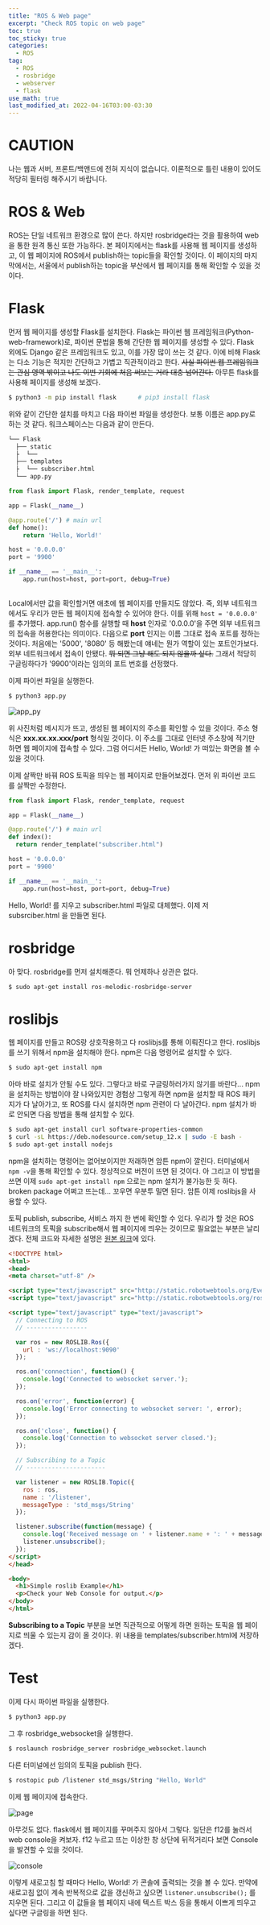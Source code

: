 ```yaml
---
title: "ROS & Web page"
excerpt: "Check ROS topic on web page"
toc: true
toc_sticky: true
categories:
  - ROS
tag:
  - ROS
  - rosbridge
  - webserver
  - flask
use_math: true
last_modified_at: 2022-04-16T03:00-03:30
---
```


# CAUTION
나는 웹과 서버, 프론트/백앤드에 전혀 지식이 없습니다. 이론적으로 틀린 내용이 있어도 적당히 필터링 해주시기 바랍니다.

# ROS & Web
ROS는 단일 네트워크 환경으로 많이 쓴다. 하지만 rosbridge라는 것을 활용하여 web을 통한 원격 통신 또한 가능하다. 본 페이지에서는 flask를 사용해 웹 페이지를 생성하고, 이 웹 페이지에 ROS에서 publish하는 topic들을 확인할 것이다. 이 페이지의 마지막에서는, 서울에서 publish하는 topic을 부산에서 웹 페이지를 통해 확인할 수 있을 것이다.

# Flask
먼저 웹 페이지를 생성할 Flask를 설치한다. Flask는 파이썬 웹 프레임워크(Python-web-framework)로, 파이썬 문법을 통해 간단한 웹 페이지를 생성할 수 있다. Flask 외에도 Django 같은 프레임워크도 있고, 이를 가장 많이 쓰는 것 같다. 이에 비해 Flask는 다소 기능은 적지만 간단하고 가볍고 직관적이라고 한다. ~~사실 파이썬 웹 프레임워크는 관심 영역 밖이고 나도 이번 기회에 처음 써보는 거라 대충 넘어간다.~~ 아무튼 flask를 사용해 페이지를 생성해 보겠다.

```bash
$ python3 -m pip install flask      # pip3 install flask
```

위와 같이 간단한 설치를 마치고 다음 파이썬 파일을 생성한다. 보통 이름은 app.py로 하는 것 같다. 워크스페이스는 다음과 같이 만든다.
```bash
└── Flask
  ├── static
  ├  └──
  ├── templates
  ├  └── subscriber.html
  └── app.py
``` 

```python
from flask import Flask, render_template, request

app = Flask(__name__)

@app.route('/') # main url
def home():
    return 'Hello, World!'

host = '0.0.0.0'
port = '9900'

if __name__ == '__main__':
    app.run(host=host, port=port, debug=True)
    
```

Local에서만 값을 확인할거면 애초에 웹 페이지를 만들지도 않았다. 즉, 외부 네트워크에서도 우리가 만든 웹 페이지에 접속할 수 있어야 한다. 이를 위해 ```host = '0.0.0.0'``` 를 추가했다. app.run() 함수를 실행할 때 **host** 인자로 '0.0.0.0'을 주면 외부 네트워크의 접속을 허용한다는 의미이다. 다음으로 **port** 인지는 이름 그대로 접속 포트를 정하는 것이다. 처음에는 '5000', '8080' 등 해봤는데 얘네는 뭔가 역할이 있는 포트인가보다. 외부 네트워크에서 접속이 안됐다. ~~뭐 되면 그냥 해도 되지 않을까 싶다.~~ 그래서 적당히 구글링하다가 '9900'이라는 임의의 포트 번호를 선정했다.

이제 파이썬 파일을 실행한다.
```bash
$ python3 app.py
```
![app_py](/assets/images/ros-web/app_py.PNG)

위 사진처럼 메시지가 뜨고, 생성된 웹 페이지의 주소를 확인할 수 있을 것이다. 주소 형식은 **xxx.xx.xx.xxx/port** 형식일 것이다. 이 주소를 그대로 인터넷 주소창에 적기만 하면 웹 페이지에 접속할 수 있다. 그럼 어디서든 Hello, World! 가 떠있는 화면을 볼 수 있을 것이다.

이제 살짝만 바꿔 ROS 토픽을 띄우는 웹 페이지로 만들어보겠다. 먼저 위 파이썬 코드를 살짝만 수정한다.
```python
from flask import Flask, render_template, request

app = Flask(__name__)

@app.route('/') # main url
def index():
  return render_template("subscriber.html")

host = '0.0.0.0'
port = '9900'

if __name__ == '__main__':
    app.run(host=host, port=port, debug=True)
```

Hello, World! 를 지우고 subscriber.html 파일로 대체했다. 이제 저 subsrciber.html 을 만들면 된다.

# rosbridge
아 맞다. rosbridge를 먼저 설치해준다. 뭐 언제하나 상관은 없다.

```bash
$ sudo apt-get install ros-melodic-rosbridge-server
```

# roslibjs
웹 페이지를 만들고 ROS랑 상호작용하고 다 roslibjs를 통해 이뤄진다고 한다. roslibjs를 쓰기 위해서 npm을 설치해야 한다. npm은 다음 명령어로 설치할 수 있다.

```bash
$ sudo apt-get install npm
```

아마 바로 설치가 안될 수도 있다. 그렇다고 바로 구글링하러가지 않기를 바란다... npm을 설치하는 방법이야 잘 나와있지만 경험상 그렇게 하면 npm을 설치할 때 ROS 패키지가 다 날아가고, 또 ROS를 다시 설치하면 npm 관련이 다 날아간다. npm 설치가 바로 안되면 다음 방법을 통해 설치할 수 있다.

```bash
$ sudo apt-get install curl software-properties-common
$ curl -sL https://deb.nodesource.com/setup_12.x | sudo -E bash -
$ sudo apt-get install nodejs
```

npm을 설치하는 명령어는 없어보이지만 저래하면 암튼 npm이 깔린다. 터미널에서 ```npm -v```을 통해 확인할 수 있다. 정상적으로 버전이 뜨면 된 것이다. 아 그리고 이 방법을 쓰면 이제 ```sudo apt-get install npm``` 으로는 npm 설치가 불가능한 듯 하다. broken package 어쩌고 뜨는데... 꼬우면 우분투 밀면 된다. 암튼 이제 roslibjs을 사용할 수 있다.

토픽 publish, subscribe, 서비스 까지 한 번에 확인할 수 있다. 우리가 할 것은 ROS 네트워크의 토픽을 subscribe해서 웹 페이지에 띄우는 것이므로 필요없는 부분은 날리겠다. 전체 코드와 자세한 설명은 [원본 링크](http://wiki.ros.org/roslibjs/Tutorials/BasicRosFunctionality)에 있다.

```html
<!DOCTYPE html>
<html>
<head>
<meta charset="utf-8" />

<script type="text/javascript" src="http://static.robotwebtools.org/EventEmitter2/current/eventemitter2.min.js"></script>
<script type="text/javascript" src="http://static.robotwebtools.org/roslibjs/current/roslib.min.js"></script>

<script type="text/javascript" type="text/javascript">
  // Connecting to ROS
  // -----------------

  var ros = new ROSLIB.Ros({
    url : 'ws://localhost:9090'
  });

  ros.on('connection', function() {
    console.log('Connected to websocket server.');
  });

  ros.on('error', function(error) {
    console.log('Error connecting to websocket server: ', error);
  });

  ros.on('close', function() {
    console.log('Connection to websocket server closed.');
  });

  // Subscribing to a Topic
  // ----------------------

  var listener = new ROSLIB.Topic({
    ros : ros,
    name : '/listener',
    messageType : 'std_msgs/String'
  });

  listener.subscribe(function(message) {
    console.log('Received message on ' + listener.name + ': ' + message.data);
    listener.unsubscribe();
  });
</script>
</head>

<body>
  <h1>Simple roslib Example</h1>
  <p>Check your Web Console for output.</p>
</body>
</html>
```

**Subscribing to a Topic** 부분을 보면 직관적으로 어떻게 하면 원하는 토픽을 웹 페이지로 띄울 수 있는지 감이 올 것이다. 위 내용을 templates/subscriber.html에 저장하겠다.

# Test
이제 다시 파이썬 파일을 실행한다.
```bash
$ python3 app.py
```

그 후 rosbridge_websocket을 실행한다.
```bash
$ roslaunch rosbridge_server rosbridge_websocket.launch
```

다른 터미널에선 임의의 토픽을 publish 한다.
```bash
$ rostopic pub /listener std_msgs/String "Hello, World"
```

이제 웹 페이지에 접속한다.

![page](/assets/images/ros-web/page.jpg)

아무것도 없다. flask에서 웹 페이지를 꾸며주지 않아서 그렇다. 일단은 f12를 눌러서 web console을 켜보자. f12 누르고 뜨는 이상한 창 상단에 뒤적거리다 보면 Console을 발견할 수 있을 것이다.

![console](/assets/images/ros-web/console.PNG)

이렇게 새로고침 할 때마다 Hello, World! 가 콘솔에 출력되는 것을 볼 수 있다. 만약에 새로고침 없이 계속 반복적으로 값을 갱신하고 싶으면 ```listener.unsubscribe();``` 를 지우면 된다. 그리고 이 값들을 웹 페이지 내에 텍스트 박스 등을 통해서 이쁘게 띄우고 싶다면 구글링을 하면 된다.
